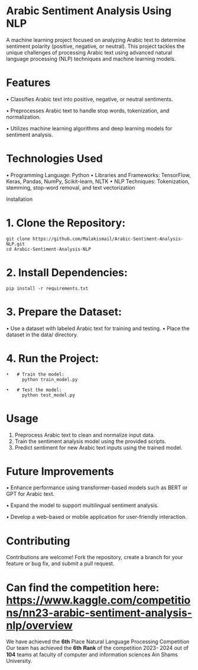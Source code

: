 # Arabic Sentiment Analysis Using NLP

  A machine learning project focused on analyzing Arabic text to determine sentiment polarity (positive, negative, or neutral). This project tackles the unique challenges of processing Arabic text using advanced natural language processing (NLP) techniques and machine learning models.



# Features

  •	Classifies Arabic text into positive, negative, or neutral sentiments.
  
  •	Preprocesses Arabic text to handle stop words, tokenization, and normalization.
  
  •	Utilizes machine learning algorithms and deep learning models for sentiment analysis.



# Technologies Used
  •	Programming Language: Python
  •	Libraries and Frameworks: TensorFlow, Keras, Pandas, NumPy, Scikit-learn, NLTK
  •	NLP Techniques: Tokenization, stemming, stop-word removal, and text vectorization



Installation
  # 1. Clone the Repository:
    git clone https://github.com/Malakismail/Arabic-Sentiment-Analysis-NLP.git
    cd Arabic-Sentiment-Analysis-NLP

  # 2. Install Dependencies:
    pip install -r requirements.txt

  # 3. Prepare the Dataset:
   •	Use a dataset with labeled Arabic text for training and testing.
   •	Place the dataset in the data/ directory.

  # 4. Run the Project:
    •	# Train the model: 
          python train_model.py

    •	# Test the model:
          python test_model.py



# Usage
  1. Preprocess Arabic text to clean and normalize input data.
  2. Train the sentiment analysis model using the provided scripts.
  3. Predict sentiment for new Arabic text inputs using the trained model.



# Future Improvements
  •	Enhance performance using transformer-based models such as BERT or GPT for Arabic text.
  
  •	Expand the model to support multilingual sentiment analysis.
  
  •	Develop a web-based or mobile application for user-friendly interaction.



# Contributing

Contributions are welcome! Fork the repository, create a branch for your feature or bug fix, and submit a pull request.



  
# Can find the competition here: https://www.kaggle.com/competitions/nn23-arabic-sentiment-analysis-nlp/overview


We have achieved the **6th** Place Natural Language Processing Competition 
Our team has achieved the **6th** 𝐑𝐚𝐧𝐤 of the competition 
2023- 2024 out of **104** teams at faculty of computer and
information sciences Ain Shams University.
